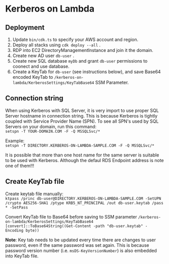 # Kerberos on Lambda

## Deployment

1. Update `bin/cdk.ts` to specify your AWS account and region.
2. Deploy all stacks using `cdk deploy --all` .
3. RDP into EC2 DirectoryManagementInstance and join it the domain.
4. Create new AD user `db-user` .
5. Create new SQL database `myDb` and grant `db-user` permissions to coonect and use database.
6. Create a KeyTab for `db-user` (see instructions below), and save Base64 encoded KeyTab to `/kerberos-on-lambda/KerberosSettings/KeyTabBase64` SSM Parameter.

## Connection string

When using Kerberos with SQL Server, it is very import to use proper SQL Server hostname in connection string. This is because Kerberos is tightly coupled with Service Provider Name (SPN). To see all SPN's used by SQL Servers on your domain, run this command:<br>
`setspn -T YOUR-DOMAIN.COM -F -Q MSSQLSvc/*`<br>

Example:<br>
`setspn -T DIRECTORY.KERBEROS-ON-LAMBDA-SAMPLE.COM -F -Q MSSQLSvc/*`

It is possible that more than one host name for the same server is suitable to be used with Kerberos. Although the defaul RDS Endpoint address is note one of them!!!

## Create KeyTab file

Create keytab file manually:<br>
`ktpass /princ db-user@DIRECTORY.KERBEROS-ON-LAMBDA-SAMPLE.COM -SetUPN /crypto AES256-SHA1 /ptype KRB5_NT_PRINCIPAL /out db-user.keytab /pass * -SetPass`

Convert KeyTab file to Base64 before saving to SSM parameter `/kerberos-on-lambda/KerberosSettings/KeyTabBase64`<br>
`[convert]::ToBase64String((Get-Content -path "db-user.keytab" -Encoding byte))`

**Note**: Key tab needs to be updated every time there are changes to user password, even if the same password was set again. This is because password version number (i.e. `msDS-KeyVersionNumber`) is also embedded into KeyTab file.
